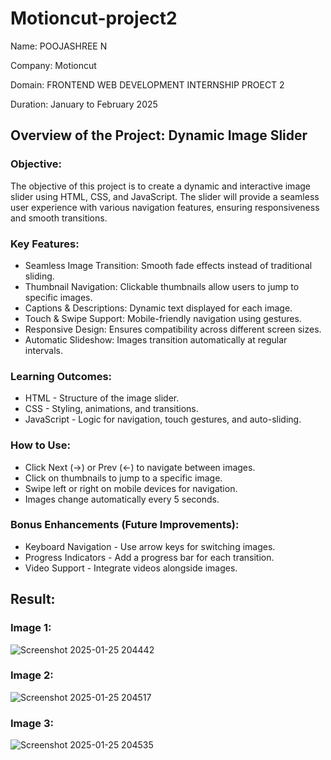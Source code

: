 # Motioncut-project2

Name: POOJASHREE N

Company: Motioncut

Domain: FRONTEND WEB DEVELOPMENT INTERNSHIP PROECT 2

Duration: January to February 2025

## Overview of the Project: Dynamic Image Slider
### Objective:
The objective of this project is to create a dynamic and interactive image slider using HTML, CSS, and JavaScript. The slider will provide a seamless user experience with various navigation features, ensuring responsiveness and smooth transitions.

### Key Features:

* Seamless Image Transition: Smooth fade effects instead of traditional sliding.
* Thumbnail Navigation: Clickable thumbnails allow users to jump to specific images.
* Captions & Descriptions: Dynamic text displayed for each image.
* Touch & Swipe Support: Mobile-friendly navigation using gestures.
* Responsive Design: Ensures compatibility across different screen sizes.
* Automatic Slideshow: Images transition automatically at regular intervals.

### Learning Outcomes:

* HTML - Structure of the image slider.
* CSS - Styling, animations, and transitions.
* JavaScript - Logic for navigation, touch gestures, and auto-sliding.

### How to Use:

* Click Next (→) or Prev (←) to navigate between images.
* Click on thumbnails to jump to a specific image.
* Swipe left or right on mobile devices for navigation.
* Images change automatically every 5 seconds.

### Bonus Enhancements (Future Improvements):

* Keyboard Navigation - Use arrow keys for switching images.
* Progress Indicators - Add a progress bar for each transition.
* Video Support - Integrate videos alongside images.
  
## Result:

### Image 1:
![Screenshot 2025-01-25 204442](https://github.com/user-attachments/assets/4babd90f-c6e5-4616-885f-c13d5bd5449c)

### Image 2:
![Screenshot 2025-01-25 204517](https://github.com/user-attachments/assets/b0c8eeaf-1655-4f1e-b8c2-f217037f50d0)

### Image 3:
![Screenshot 2025-01-25 204535](https://github.com/user-attachments/assets/65786cbd-c708-4c8a-8649-6f5dcd393e9d)




